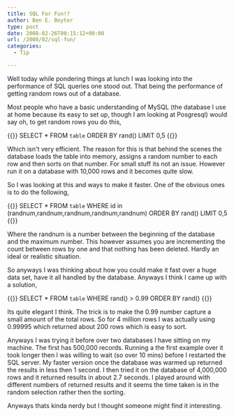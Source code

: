 ```yaml
---
title: SQL For Fun!?
author: Ben E. Boyter
type: post
date: 2008-02-26T00:15:12+00:00
url: /2008/02/sql-fun/
categories:
  - Tip

---
```

Well today while pondering things at lunch I was looking into the performance of SQL queries one stood out. That being the performance of getting random rows out of a database.

Most people who have a basic understanding of MySQL (the database I use at home because its easy to set up, though I am looking at Posgresql) would say oh, to get random rows you do this,

{{<highlight sql>}}
SELECT * FROM `table` ORDER BY rand() LIMIT 0,5
{{</highlight>}}

Which isn't very efficient. The reason for this is that behind the scenes the database loads the table into memory, assigns a random number to each row and then sorts on that number. For small stuff its not an issue. However run it on a database with 10,000 rows and it becomes quite slow.

So I was looking at this and ways to make it faster. One of the obvious ones is to do the following,

{{<highlight sql>}}
SELECT * FROM `table` WHERE id in (randnum,randnum,randnum,randnum,randnum) ORDER BY rand() LIMIT 0,5
{{</highlight>}}

Where the randnum is a number between the beginning of the database and the maximum number. This however assumes you are incrementing the count between rows by one and that nothing has been deleted. Hardly an ideal or realistic situation.

So anyways I was thinking about how you could make it fast over a huge data set, have it all handled by the database. Anyways I think I came up with a solution,

{{<highlight sql>}}
SELECT * FROM `table`
WHERE rand() > 0.99
ORDER BY rand()
{{</highlight>}}

Its quite elegant I think. The trick is to make the 0.99 number capture a small amount of the total rows. So for 4 million rows I was actually using 0.99995 which returned about 200 rows which is easy to sort.

Anyways I was trying it before over two databases I have sitting on my machine. The first has 500,000 records. Running a the first example over it took longer then I was willing to wait (so over 10 mins) before I restarted the SQL server. My faster version once the database was warmed up returned the results in less then 1 second. I then tried it on the database of 4,000,000 rows and it returned results in about 2.7 seconds. I played around with different numbers of returned results and it seems the time taken is in the random selection rather then the sorting.

Anyways thats kinda nerdy but I thought someone might find it interesting.
